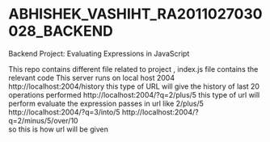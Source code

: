 # ABHISHEK_VASHIHT_RA2011027030028_BACKEND


Backend Project: Evaluating Expressions in JavaScript

This repo contains different file related to project , index.js file contains the relevant code
This server runs on local host 2004
http://localhost:2004/history this type of URL will give the history of last 20 operations performed
http://localhost:2004/?q=2/plus/5   this type of url will perform evaluate the expression passes in url like 2/plus/5 
http://localhost:2004/?q=3/into/5 
http://localhost:2004/?q=2/minus/5/over/10  
so this is how url will be given 
